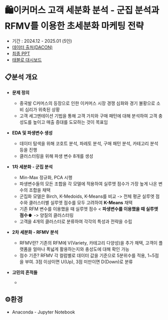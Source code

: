 # 🛍이커머스 고객 세분화 분석 - 군집 분석과 RFMV를 이용한 초세분화 마케팅 전략

- 기간 : 2024.12 - 2025.01 (5인)
- [데이터 출처(DACON)](https://dacon.io/competitions/official/236222/data)
- [최종 PPT]()
- [태블로 대시보드]()


## 📋분석 개요


- **문제 정의**

  - 중국발 C커머스의 등장으로 인한 이커머스 시장 경쟁 심화와 경기 불황으로 소비 심리가 위축된 상황
  - 고객 세그멘테이션 기법을 통해 고객 가치와 구매 패턴에 대해 분석하여 고객 충성도를 높이고 매출 증대를 도모하는 것이 목표임
    
- **EDA 및 파생변수 생성**

  - 데이터 탐색을 위해 코호트 분석, 파레토 분석, 구매 패턴 분석, 카테고리 분석 등을 진행
  - 클러스터링을 위해 파생 변수 8개를 생성
 
- **1차 세분화 - 군집 분석**
  
  - Min-Max 정규화, PCA 시행
  - 파생변수들의 모든 조합을 각 모델에 적용하여 실루엣 점수가 가장 높게 나온 변수의 조합을 채택
  - 군집화 모델은 Birch, K-Medoids, K-Means를 비교 -> 전체 평균 실루엣 점수와 클러스터별 실루엣 점수를 모두 고려하여 **K-Means** 채택
  - 기존 RFM 변수를 이용했을 때 실루엣 점수 < **파생변수를 이용했을 때 실루엣 점수⬆** -> 양질의 클러스터링
  - 고객을 4개의 클러스터로 분류하여 각각의 특성과 전략을 수립
    
- **2차 세분화 - RFMV 분석**

  - RFMV란? 기존의 RFM에 V(Variety, 카테고리 다양성)을 추가 채택, 고객이 플랫폼을 얼마나 폭넓게 활용하는지와 충성도에 대해 확인 가능
  - 점수 기준? RFMV 각 컬럼별로 데이터 값을 기준으로 5분위수를 적용, 1~5점을 부여. 3점 이상이면 U(Up), 3점 미만이면 D(Down)로 분류
 
- **고민의 흔적들**

  - 


## ⚙환경

- Anaconda - Jupyter Notebook
